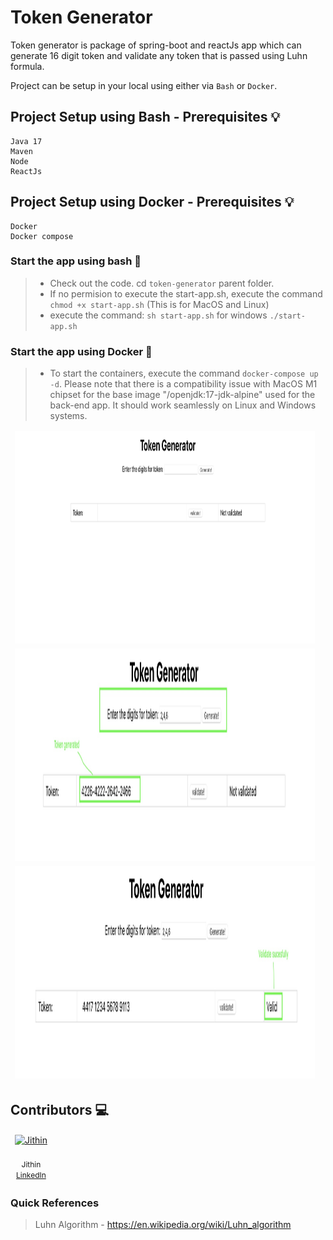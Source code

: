 # Token Generator
Token generator is package of spring-boot and reactJs app which can generate 16 digit token and validate any token that is passed using Luhn formula.

Project can be setup in your local using either via `Bash` or `Docker`.
## Project Setup using Bash - Prerequisites :bulb:

    Java 17
    Maven
    Node
    ReactJs

## Project Setup using Docker - Prerequisites :bulb:

    Docker
    Docker compose
    
### **Start the app using bash** :roller_coaster:
> - Check out the code. cd `token-generator` parent folder.
> - If no permision to execute the start-app.sh, execute the command `chmod +x start-app.sh` (This is for MacOS and Linux)
> - execute the command: `sh start-app.sh` for windows `./start-app.sh`

### **Start the app using Docker** :bicyclist:
> - To start the containers, execute the command `docker-compose up -d`. Please note that there is a compatibility issue with MacOS M1 chipset for the base image "/openjdk:17-jdk-alpine" used for the back-end app. It should work seamlessly on Linux and Windows systems.

<table>
  <tbody style="border:none">
    <tr>
      <td><img src="./images/front-end.png" width="480px" height="340px" /></td>
    </tr>
    <tr>
      <td><img src="./images/token_generation.jpg" width="480px" height="340px" /></td>
    </tr>
    <tr>
      <td><img src="./images/token_validated.jpg" width="480px" height="340px" /></td>
    </tr>
  </tbody>
</table>
          
## Contributors :computer:

<!-- ALL-CONTRIBUTORS-LIST:START - Do not remove or modify this section -->
<!-- prettier-ignore-start -->
<!-- markdownlint-disable -->
<table>
  <tbody style="border:none">
    <tr>
      <td align="center">
      <a target="_blank" href="">
      <img src="https://media.licdn.com/dms/image/C5603AQFSTzgKITUzGg/profile-displayphoto-shrink_800_800/0/1600225278915?e=1703116800&v=beta&t=VjZW7UCSZBo7L-6-F2DbFApx2gtkWHaAzQvfW6eUTu4" width="100px;" alt="Jithin"/>
      <br />
      <sub><b></b></sub>
      </a>
      <br /><span style="font-size:12px">Jithin<span>
      <br /><span style="font-size:12px"><a href="https://www.linkedin.com/in/jithingopi/">LinkedIn</a><span>
      </td>
 </tr>
  </tbody>
</table>

### Quick References
> Luhn Algorithm - https://en.wikipedia.org/wiki/Luhn_algorithm

